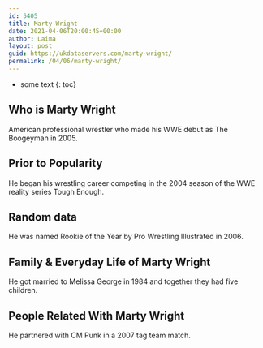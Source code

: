 ```yaml
---
id: 5405
title: Marty Wright
date: 2021-04-06T20:00:45+00:00
author: Laima
layout: post
guid: https://ukdataservers.com/marty-wright/
permalink: /04/06/marty-wright/
---
```


* some text
{: toc}


## Who is Marty Wright
                  
                  
                  
American professional wrestler who made his WWE debut as The Boogeyman in 2005.
                  
              
            
              
            
                
                
                
## Prior to Popularity
                  
                  
                  
He began his wrestling career competing in the 2004 season of the WWE reality series Tough Enough.
                  
              
            
              
            
                
                
                
## Random data
                  
                  
                  
He was named Rookie of the Year by Pro Wrestling Illustrated in 2006.
                  
              
            
              
            
                
                
                
## Family & Everyday Life of Marty Wright
                  
                  
                  
He got married to Melissa George in 1984 and together they had five children.
                  
              
            
              
            
                
                
                
## People Related With Marty Wright
                  
                  
                  
He partnered with CM Punk in a 2007 tag team match.
                  
              
            
              
            
                
              
            
              
              
            
            
              
            
          
          
          